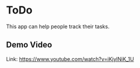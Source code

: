 # ToDo
This app can help people track their tasks.

## Demo Video 
Link: https://www.youtube.com/watch?v=iKjylNiK_1U
